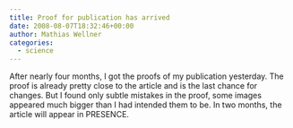 ```yaml
---
title: Proof for publication has arrived
date: 2008-08-07T18:32:46+00:00
author: Mathias Wellner
categories:
  - science
---
```

After nearly four months, I got the proofs of my publication yesterday. The proof is already pretty close to the article and is the last chance for changes. But I found only subtle mistakes in the proof, some images appeared much bigger than I had intended them to be. In two months, the article will appear in PRESENCE.
